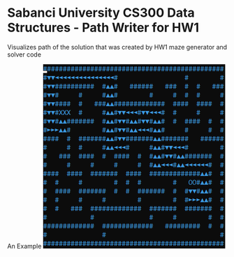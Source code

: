 # Sabanci University CS300 Data Structures - Path Writer for HW1

Visualizes path of the solution that was created by HW1 maze generator and solver code

An Example 
![This is an example screenshot](./example.png)